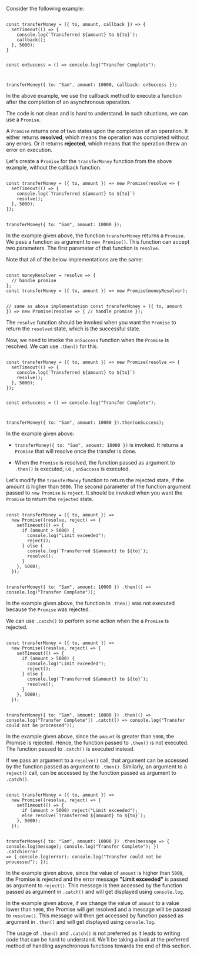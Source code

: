 Consider the following example:

<codeblock language="javascript" type="lesson">
<code>
const transferMoney = ({ to, amount, callback }) => {
  setTimeout(() => {
    console.log(`Transferred ${amount} to ${to}`);
    callback();
  }, 5000);
}

const onSuccess = () => console.log("Transfer Complete");

transferMoney({
  to: "Sam",
  amount: 10000,
  callback: onSuccess
});
</code>
</codeblock>

In the above example,
we use the callback method
to execute a function after
the completion of
an asynchronous operation.

The code is not clean
and
is hard to understand.
In such situations,
we can use a `Promise`.

A `Promise` returns one of two states
upon the completion of an operation.
It either returns **resolved**,
which means the operation was completed
without any errors.
Or it returns **rejected**,
which means that the operation
threw an error on execution.

Let's create a `Promise` for the
`transferMoney` function from the above example,
without the callback function.

<codeblock language="javascript" type="lesson">
<code>
const transferMoney = ({ to, amount }) => new Promise(resolve => {
  setTimeout(() => {
    console.log(`Transferred ${amount} to ${to}`)
    resolve();
  }, 5000);
});

transferMoney({ to: "Sam", amount: 10000 });
</code>
</codeblock>

In the example given above,
the function `transferMoney`
returns a `Promise`.
We pass a function as argument
to `new Promise()`.
This function can accept two parameters.
The first parameter of that function
is `resolve`.

Note that all of the below implementations
are the same:

<codeblock language="javascript" type="lesson">
<code>
const moneyResolver = resolve => {
  // handle promise
};
const transferMoney = ({ to, amount }) => new Promise(moneyResolver);

// same as above implementation
const transferMoney = ({ to, amount }) => new Promise(resolve => {
  // handle promise
});
</code>
</codeblock>

The `resolve` function should be invoked when you
want the `Promise` to
return the `resolved` state,
which is the successful state.

Now, we need to invoke the
`onSuccess` function
when the `Promise` is resolved.
We can use `.then()` for this.

<codeblock language="javascript" type="lesson">
<code>
const transferMoney = ({ to, amount }) => new Promise(resolve => {
  setTimeout(() => {
    console.log(`Transferred ${amount} to ${to}`)
    resolve();
  }, 5000);
});

const onSuccess = () => console.log("Transfer Complete");

transferMoney({ to: "Sam", amount: 10000 }).then(onSuccess);
</code>
</codeblock>

In the example given above:

- `transferMoney({ to: "Sam", amount: 10000 })` is invoked.
  It returns a `Promise` that will resolve
  once the transfer is done.

- When the `Promise` is resolved,
  the function passed as argument
  to `.then()` is executed,
  i.e., `onSuccess` is executed.

Let's modify the `transferMoney` function
to return the rejected state,
if the amount is higher than `5000`.
The second parameter of the
function argument passed to
`new Promise` is `reject`.
It should be invoked when you
want the `Promise` to
return the `rejected` state.

<codeblock language="javascript" type="lesson">
<code>
const transferMoney = ({ to, amount }) =>
  new Promise((resolve, reject) => {
    setTimeout(() => {
      if (amount > 5000) {
        console.log("Limit exceeded");
        reject();
      } else {
        console.log(`Transferred ${amount} to ${to}`);
        resolve();
      }
    }, 5000);
  });

transferMoney({ to: "Sam", amount: 10000 })
  .then(() => console.log("Transfer Complete"));
</code>
</codeblock>

In the example given above,
the function in `.then()`
was not executed because
the `Promise` was rejected.

We can use `.catch()` to
perform some action when
the a `Promise` is rejected.

<codeblock language="javascript" type="lesson">
<code>
const transferMoney = ({ to, amount }) =>
  new Promise((resolve, reject) => {
    setTimeout(() => {
      if (amount > 5000) {
        console.log("Limit exceeded");
        reject();
      } else {
        console.log(`Transferred ${amount} to ${to}`);
        resolve();
      }
    }, 5000);
  });

transferMoney({ to: "Sam", amount: 10000 })
  .then(() => console.log("Transfer Complete"))
  .catch(() => console.log("Transfer could not be processed"));
</code>
</codeblock>

In the example given above,
since the `amount` is greater than `5000`,
the Promise is rejected.
Hence, the function passed to `.then()`
is not executed.
The function passed to `.catch()`
is executed instead.

If we pass an argument to a `resolve()` call,
that argument can be accessed
by the function passed as argument to `.then()`.
Similarly, an argument to a `reject()` call,
can be accessed by the function
passed as argument to `.catch()`.

<codeblock language="javascript" type="lesson">
<code>
const transferMoney = ({ to, amount }) =>
  new Promise((resolve, reject) => {
    setTimeout(() => {
      if (amount > 5000) reject("Limit exceeded");
      else resolve(`Transferred ${amount} to ${to}`);
    }, 5000);
  });

transferMoney({ to: "Sam", amount: 10000 })
  .then(message => {
    console.log(message);
    console.log("Transfer Complete");
  })
  .catch(error => {
    console.log(error);
    console.log("Transfer could not be processed");
  });
</code>
</codeblock>

In the example given above,
since the value of `amount`
is higher than `5000`,
the Promise is rejected
and
the error message **"Limit exceeded"**
is passed as argument to `reject()`.
This message is then accessed by the
function passed as argument in `.catch()`
and
will get displayed using `console.log`.

In the example given above,
if we change the value of `amount`
to a value lower than `5000`,
the Promise will get resolved
and a message will be passed to `resolve()`.
This message will then get accessed by
function passed as argument in `.then()`
and
will get displayed using `console.log`.

The usage of `.then()` and `.catch()`
is not preferred as it leads to
writing code that can be hard to understand.
We'll be taking a look at the preferred method
of handling asynchronous functions
towards the end of this section.
